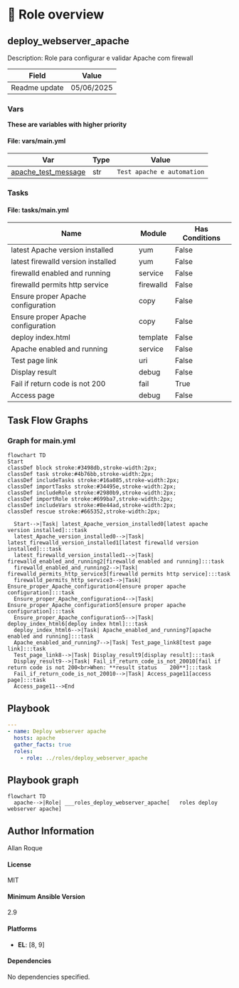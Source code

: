 <!-- DOCSIBLE START -->

# 📃 Role overview

## deploy_webserver_apache



Description: Role para configurar e validar Apache com firewall


| Field                | Value           |
|--------------------- |-----------------|
| Readme update        | 05/06/2025 |











### Vars

**These are variables with higher priority**
#### File: vars/main.yml

| Var          | Type         | Value       |
|--------------|--------------|-------------|
| [apache_test_message](vars/main.yml#L3)   | str | `Test apache e automation` |    


### Tasks


#### File: tasks/main.yml

| Name | Module | Has Conditions |
| ---- | ------ | -------------- |
| latest Apache version installed | yum | False |
| latest firewalld version installed | yum | False |
| firewalld enabled and running | service | False |
| firewalld permits http service | firewalld | False |
| Ensure proper Apache configuration | copy | False |
| Ensure proper Apache configuration | copy | False |
| deploy index.html | template | False |
| Apache enabled and running | service | False |
| Test page link | uri | False |
| Display result | debug | False |
| Fail if return code is not 200 | fail | True |
| Access page | debug | False |


## Task Flow Graphs



### Graph for main.yml

```mermaid
flowchart TD
Start
classDef block stroke:#3498db,stroke-width:2px;
classDef task stroke:#4b76bb,stroke-width:2px;
classDef includeTasks stroke:#16a085,stroke-width:2px;
classDef importTasks stroke:#34495e,stroke-width:2px;
classDef includeRole stroke:#2980b9,stroke-width:2px;
classDef importRole stroke:#699ba7,stroke-width:2px;
classDef includeVars stroke:#8e44ad,stroke-width:2px;
classDef rescue stroke:#665352,stroke-width:2px;

  Start-->|Task| latest_Apache_version_installed0[latest apache version installed]:::task
  latest_Apache_version_installed0-->|Task| latest_firewalld_version_installed1[latest firewalld version installed]:::task
  latest_firewalld_version_installed1-->|Task| firewalld_enabled_and_running2[firewalld enabled and running]:::task
  firewalld_enabled_and_running2-->|Task| firewalld_permits_http_service3[firewalld permits http service]:::task
  firewalld_permits_http_service3-->|Task| Ensure_proper_Apache_configuration4[ensure proper apache configuration]:::task
  Ensure_proper_Apache_configuration4-->|Task| Ensure_proper_Apache_configuration5[ensure proper apache configuration]:::task
  Ensure_proper_Apache_configuration5-->|Task| deploy_index_html6[deploy index html]:::task
  deploy_index_html6-->|Task| Apache_enabled_and_running7[apache enabled and running]:::task
  Apache_enabled_and_running7-->|Task| Test_page_link8[test page link]:::task
  Test_page_link8-->|Task| Display_result9[display result]:::task
  Display_result9-->|Task| Fail_if_return_code_is_not_20010[fail if return code is not 200<br>When: **result status    200**]:::task
  Fail_if_return_code_is_not_20010-->|Task| Access_page11[access page]:::task
  Access_page11-->End
```


## Playbook

```yml
---
- name: Deploy webserver apache
  hosts: apache
  gather_facts: true
  roles:
    - role: ../roles/deploy_webserver_apache
```
## Playbook graph
```mermaid
flowchart TD
  apache-->|Role| ___roles_deploy_webserver_apache[   roles deploy webserver apache]
```

## Author Information
Allan Roque

#### License

MIT

#### Minimum Ansible Version

2.9

#### Platforms

- **EL**: [8, 9]


#### Dependencies

No dependencies specified.
<!-- DOCSIBLE END -->
